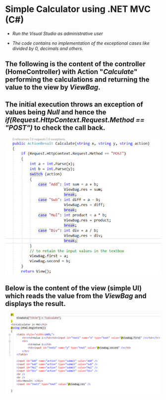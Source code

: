 # Simple Calculator using .NET MVC (C#)

- *Run the Visual Studio as administrative user*

- *The code contains no implementation of the exceptional cases like divided by 0, decimals and others.*

## The following is the content of the controller (HomeController) with Action "*Calculate*" performing the calculations and returning the value to the view by *ViewBag*. 

## The initial execution throws an exception of values being *Null* and hence the *if(Request.HttpContext.Request.Method == "POST")* to check the call back. 

![calci](/Images/CalculateController.PNG)

## Below is the content of the view (simple UI) which reads the value from the *ViewBag* and displays the result.

![cview](/Images/CalculateView.PNG)